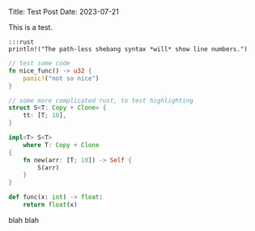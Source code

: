 Title: Test Post
Date: 2023-07-21

This is a test.

    :::rust
    println!("The path-less shebang syntax *will* show line numbers.")

```rust
// test some code
fn nice_func() -> u32 {
    panic!("not so nice")
}
```

```rust
// some more complicated rust, to test highlighting
struct S<T: Copy + Clone> {
    tt: [T; 10],
}

impl<T> S<T>
    where T: Copy + Clone
{
    fn new(arr: [T; 10]) -> Self {
        S(arr)
    }
}
```

```python
def func(x: int) -> float:
    return float(x)
```

blah blah
